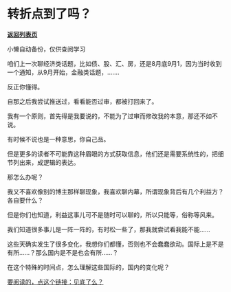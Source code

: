 # 转折点到了吗？

[**返回列表页**](/gzh/记忆承载)

小懒自动备份，仅供查阅学习

咱们上一次聊经济类话题，比如债、股、汇、房，还是8月底9月1，因为当时收到一个通知，从9月开始，金融类话题，.......  

反正你懂得。

自那之后我尝试推送过，看看能否过审，都被打回来了。  

我有一个原则，首先得是我要说的，不能为了过审而修改我的本意，那还不如不说。

有时候不说也是一种意思，你自己品。

但是更多的读者不可能靠这种眉眼的方式获取信息，他们还是需要系统性的，把细节列出来，成逻辑的表达。  

那怎么办呢？  

我又不喜欢像别的博主那样聊现象，我喜欢聊内幕，所谓现象背后有几个利益方？各自要什么？  

但是你们也知道，利益这事儿可不是随时可以聊的，所以只能等，俗称等风来。

我们知道很多事儿是一阵一阵的，有时松一些了，那我就尝试看我能不能......

这些天确实发生了很多变化，我想你们都懂，否则也不会蠢蠢欲动。国际上是不是有所......？那么国内是不是也会有所......？  

在这个特殊的时间点，怎么理解这些国际的，国内的变化呢？  

[要阅读的，点这个链接：见底了么？](http://mp.weixin.qq.com/s?__biz=MzkwMzQ1MzczOQ==&mid=2247484042&idx=1&sn=ecb33c216dd4a3c9f87e95a070dea4ad&chksm=c0974fcef7e0c6d872aa577e286f014089f6b72896026488a274065a40877da542e11b961de5&scene=21#wechat_redirect)

